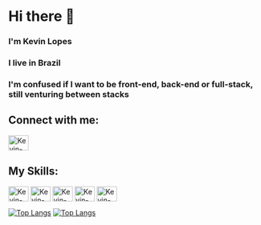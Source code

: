 # Hi there 👋
### I'm Kevin Lopes 
### I live in Brazil 
### I'm confused if I want to be front-end, back-end or full-stack, still venturing between stacks

## Connect with me: <br>
<a href="https://www.linkedin.com/in/k%C3%A9vin-lopes-b293831a9/" target="_blank">
<img src="https://cdn.jsdelivr.net/gh/devicons/devicon/icons/linkedin/linkedin-original.svg" align="center" alt="Kevin-Linkedin" width="40px" height="30px"/>
</a>

## My Skills:
<img src="https://cdn.jsdelivr.net/gh/devicons/devicon/icons/html5/html5-original.svg" align="center" alt="Kevin-Linkedin" width="40px" height="30px"></img>
<img src="https://cdn.jsdelivr.net/gh/devicons/devicon/icons/css3/css3-original.svg" align="center" alt="Kevin-Linkedin" width="40px" height="30px"></img>
<img src="https://cdn.jsdelivr.net/gh/devicons/devicon/icons/sass/sass-original.svg" align="center" alt="Kevin-Linkedin" width="40px" height="30px"></img>
<img src="https://cdn.jsdelivr.net/gh/devicons/devicon/icons/mysql/mysql-original.svg" align="center" alt="Kevin-Linkedin" width="40px" height="30px"></img>
<img src="https://cdn.jsdelivr.net/gh/devicons/devicon/icons/javascript/javascript-original.svg" align="center" alt="Kevin-Linkedin" width="40px" height="30px"></img>


[![Top Langs](https://github-readme-stats.vercel.app/api/top-langs/?username=Kev1nLopes&layout=compact)](https://github.com/anuraghazra/github-readme-stats)
[![Top Langs](https://github-readme-stats.vercel.app/api/top-langs/?username=Kev1nLopes)](https://github.com/anuraghazra/github-readme-stats)



<!--
**Kev1nLopes/Kev1nLopes** is a ✨ _special_ ✨ repository because its `README.md` (this file) appears on your GitHub profile.

Here are some ideas to get you started:

- 🔭 I’m currently working on ...
- 🌱 I’m currently learning ...
- 👯 I’m looking to collaborate on ...
- 🤔 I’m looking for help with ...
- 💬 Ask me about ...
- 📫 How to reach me: ...
- 😄 Pronouns: ...
- ⚡ Fun fact: ...
-->
